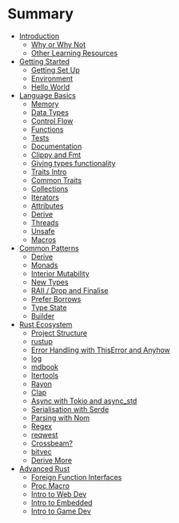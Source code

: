 # Summary
- [Introduction](./README.md)
    - [Why or Why Not](introduction/why.md)
    - [Other Learning Resources](introduction/resources.md)
- [Getting Started](getting-started/README.md)
    - [Getting Set Up](getting-started/setup.md)
    - [Environment](getting-started/environment.md)
    - [Hello World](getting-started/hello-world.md)
- [Language Basics](language-basics/README.md)
    - [Memory](language-basics/memory.md)
    - [Data Types](language-basics/data-types.md)
    - [Control Flow](language-basics/control-flow.md)
    - [Functions](language-basics/functions.md)
    - [Tests](./language-basics/tests.md)
    - [Documentation](./language-basics/documentation.md)
    - [Clippy and Fmt](./language-basics/clippy-and-fmt.md)
    - [Giving types functionality](./language-basics/impl.md)
    - [Traits Intro](./language-basics/traits.md)
    - [Common Traits](./language-basics/common-traits.md)
    - [Collections](./language-basics/collections.md)
    - [Iterators](./language-basics/iterators.md)
    - [Attributes]()
    - [Derive]()
    - [Threads]()
    - [Unsafe]()
    - [Macros]()
- [Common Patterns]()
    - [Derive]()
    - [Monads]()
    - [Interior Mutability]()
    - [New Types]()
    - [RAII / Drop and Finalise]()
    - [Prefer Borrows]()
    - [Type State]()
    - [Builder]()
- [Rust Ecosystem]()
    - [Project Structure]()
    - [rustup]()
    - [Error Handling with ThisError and Anyhow]()
    - [log]()
    - [mdbook]()
    - [Itertools]()
    - [Rayon]()
    - [Clap]()
    - [Async with Tokio and async_std]()
    - [Serialisation with Serde]()
    - [Parsing with Nom]()
    - [Regex]()
    - [reqwest]()
    - [Crossbeam?]()
    - [bitvec]()
    - [Derive More]()
- [Advanced Rust]()
    - [Foreign Function Interfaces]()
    - [Proc Macro]()
    - [Intro to Web Dev]()
    - [Intro to Embedded]()
    - [Intro to Game Dev]()
